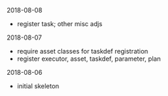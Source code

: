 2018-08-08

- register task; other misc adjs

2018-08-07

- require asset classes for taskdef registration
- register executor, asset, taskdef, parameter, plan

2018-08-06

- initial skeleton
